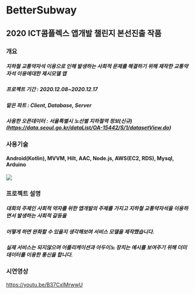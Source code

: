 # BetterSubway
## 2020 ICT콤플렉스 앱개발 챌린지 본선진출 작품
### 개요
##### 지하철 교통약자석 이용으로 인해 발생하는 사회적 문제를 해결하기 위해 제작한 교통약자석 이용에대한 제시모델 앱
##### 프로젝트 기간 : 2020.12.08~2020.12.17
##### 맡은 파트 : Client, Database, Server
##### 사용한 오픈데이터 : 서울특별시 노선별 지하철역 정보(신규)(https://data.seoul.go.kr/dataList/OA-15442/S/1/datasetView.do)


### 사용기술
#### Android(Kotlin), MVVM, Hilt, AAC, Node.js, AWS(EC2, RDS), Mysql, Arduino




<img src="C:\Users\sayeong\Desktop\image.png">




























































### 프로젝트 설명
##### 대회의 주제인 사회적 약자를 위한 앱개발의 주제를 가지고 지하철 교통약자석을 이용하면서 발생하는 사회적 갈등을
##### 어떻게 하면 완화할 수 있을지 생각해보며 서비스 모델을 제작했습니다. 
##### 실제 서비스는 되지않으며 어플리케이션과 아두이노 장치는 예시를 보여주기 위해 더미데이터를 이용한 통신을 합니다.




### 시연영상
https://youtu.be/B37CxIMrwwU
